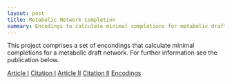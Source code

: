 ```yaml
---
layout: post
title: Metabolic Network Completion
summary: Encodings to calculate minimal completions for metabolic draft networks.
---
```

This project comprises a set of encondings that calculate minimal completions for a metabolic draft network.
For further information see the
publication below.

[Article I](http://www.cs.uni-potsdam.de/wv/pdfformat/schthi09a.pdf)
[Citation I](http://www.cs.uni-potsdam.de/wv/bibtex/schthi09a.bib)
[Article II](http://www.cs.uni-potsdam.de/wv/pdfformat/coevgeprscsith13a.pdf)
[Citation II](http://www.cs.uni-potsdam.de/wv/bibtex/coevgeprscsith13a.bib)
[Encodings](/files/meneco-encodings-2013-10-24.tar.gz)
